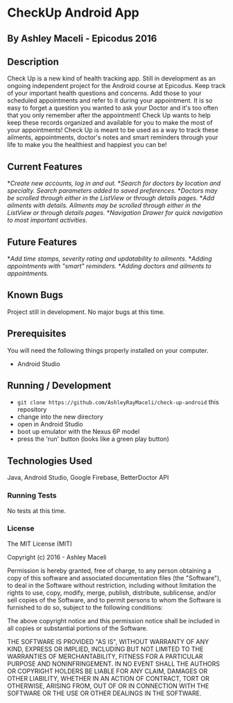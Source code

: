 # CheckUp Android App
## By Ashley Maceli - Epicodus 2016

## Description

Check Up is a new kind of health tracking app. Still in development as an ongoing independent project for the Android course at Epicodus. Keep track of your important health questions and concerns. Add those to your scheduled appointments and refer to it during your appointment. It is so easy to forget a question you wanted to ask your Doctor and it's too often that you only remember after the appointment! Check Up wants to help keep these records organized and available for you to make the most of your appointments! Check Up is meant to be used as a way to track these ailments, appointments, doctor's notes and smart reminders through your life to make you the healthiest and happiest you can be!

## Current Features
*_Create new accounts, log in and out._
*_Search for doctors by location and specialty. Search parameters added to saved preferences._
*_Doctors may be scrolled through either in the ListView or through details pages._
*_Add ailments with details. Ailments may be scrolled through either in the ListView or through details pages._
*_Navigation Drawer for quick navigation to most important activities._

## Future Features

*_Add time stamps, severity rating and updatability to ailments._
*_Adding appointments with "smart" reminders._
*_Adding doctors and ailments to appointments._

## Known Bugs

Project still in development. No major bugs at this time.

## Prerequisites

You will need the following things properly installed on your computer.

* Android Studio

## Running / Development

* `git clone https://github.com/AshleyRayMaceli/check-up-android` this repository
* change into the new directory
* open in Android Studio
* boot up emulator with the Nexus 6P model
* press the 'run' button (looks like a green play button)

## Technologies Used

Java, Android Studio, Google Firebase, BetterDoctor API

### Running Tests

No tests at this time.

### License

The MIT License (MIT)

Copyright (c) 2016 - Ashley Maceli

Permission is hereby granted, free of charge, to any person obtaining a copy
of this software and associated documentation files (the "Software"), to deal
in the Software without restriction, including without limitation the rights
to use, copy, modify, merge, publish, distribute, sublicense, and/or sell
copies of the Software, and to permit persons to whom the Software is
furnished to do so, subject to the following conditions:

The above copyright notice and this permission notice shall be included in all
copies or substantial portions of the Software.

THE SOFTWARE IS PROVIDED "AS IS", WITHOUT WARRANTY OF ANY KIND, EXPRESS OR
IMPLIED, INCLUDING BUT NOT LIMITED TO THE WARRANTIES OF MERCHANTABILITY,
FITNESS FOR A PARTICULAR PURPOSE AND NONINFRINGEMENT. IN NO EVENT SHALL THE
AUTHORS OR COPYRIGHT HOLDERS BE LIABLE FOR ANY CLAIM, DAMAGES OR OTHER
LIABILITY, WHETHER IN AN ACTION OF CONTRACT, TORT OR OTHERWISE, ARISING FROM,
OUT OF OR IN CONNECTION WITH THE SOFTWARE OR THE USE OR OTHER DEALINGS IN THE
SOFTWARE.

